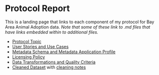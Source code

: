 # **Protocol Report**

This is a landing page that links to each component of my protocol for Bay Area Animal Adoption data. 
*Note that some of these link to .md files that have links embedded within to additional files.*
- [Protocol Topic](Alsbury_DCII_ProtocolTopic.docx)
- [User Stories and Use Cases](Alsbury_DCII_ProtocolUserStories_UseCases.docx)
- [Metadata Schema and Metadata Application Profile](metadata/MetadataSchema_v2.md)
- [Licensing Policy](LicensingPolicy.md)
- [Data Transformations and Quality Criteria](DataTransformationsAndQualityCriteria.md)
- [Cleaned Dataset](SFAnimalCareAndControl.md) with [cleaning notes](2018SFACCDataCleaningNotes.md)
